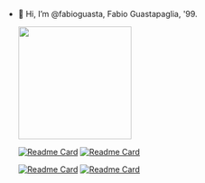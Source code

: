 - 👋 Hi, I’m @fabioguasta, Fabio Guastapaglia, '99. 


    <img height=200 align="center" src="https://github-readme-stats.vercel.app/api/top-langs?username=fabioguasta&layout=compact&langs_count=8&card_width=320&hide=PLSQL&size_weight=0.5&count_weight=0.5&theme=trasnparent&hide_title=true&border_radius=10" />

  [![Readme Card](https://github-readme-stats.vercel.app/api/pin/?username=fabioguasta&repo=WORTH&theme=one_dark_pro&description_lines_count=1&border_radius=10)](https://github.com/fabioguasta/WORTH) 
  [![Readme Card](https://github-readme-stats.vercel.app/api/pin/?username=fabioguasta&repo=farm2&theme=one_dark_pro&description_lines_count=1&border_radius=10)](https://github.com/fabioguasta/farm2)
 
  [![Readme Card](https://github-readme-stats.vercel.app/api/pin/?username=fabioguasta&repo=javaProjectPR2&theme=one_dark_pro&description_lines_count=1&border_radius=10)](https://github.com/fabioguasta/javaProjectPR2) 
  [![Readme Card](https://github-readme-stats.vercel.app/api/pin/?username=fabioguasta&repo=OCamlProjectPR2&theme=one_dark_pro&description_lines_count=1&border_radius=10)](https://github.com/fabioguasta/OCamlProjectPR2)





